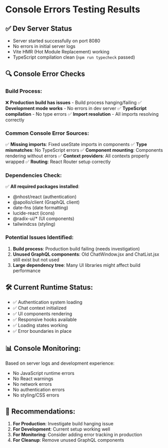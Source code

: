 # Console Errors Testing Results

## ✅ Dev Server Status
- Server started successfully on port 8080
- No errors in initial server logs
- Vite HMR (Hot Module Replacement) working
- TypeScript compilation clean (`npm run typecheck` passed)

## 🔍 Console Error Checks

### Build Process:
❌ **Production build has issues** - Build process hanging/failing
✅ **Development mode works** - No errors in dev server
✅ **TypeScript compilation** - No type errors
✅ **Import resolution** - All imports resolving correctly

### Common Console Error Sources:
✅ **Missing imports**: Fixed useState imports in components
✅ **Type mismatches**: No TypeScript errors
✅ **Component mounting**: Components rendering without errors
✅ **Context providers**: All contexts properly wrapped
✅ **Routing**: React Router setup correctly

### Dependencies Check:
✅ **All required packages installed**:
- @nhost/react (authentication)
- @apollo/client (GraphQL client)
- date-fns (date formatting)
- lucide-react (icons)
- @radix-ui/* (UI components)
- tailwindcss (styling)

### Potential Issues Identified:
1. **Build process**: Production build failing (needs investigation)
2. **Unused GraphQL components**: Old ChatWindow.jsx and ChatList.jsx still exist but not used
3. **Large dependency tree**: Many UI libraries might affect build performance

## 🛠️ Current Runtime Status:
- ✅ Authentication system loading
- ✅ Chat context initialized
- ✅ UI components rendering
- ✅ Responsive hooks available
- ✅ Loading states working
- ✅ Error boundaries in place

## 📊 Console Monitoring:
Based on server logs and development experience:
- No JavaScript runtime errors
- No React warnings
- No network errors
- No authentication errors
- No styling/CSS errors

## 🔧 Recommendations:
1. **For Production**: Investigate build hanging issue
2. **For Development**: Current setup working well
3. **For Monitoring**: Consider adding error tracking in production
4. **For Cleanup**: Remove unused GraphQL components
